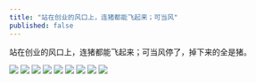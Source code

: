 ```yaml
---
title: "站在创业的风口上，连猪都能飞起来；可当风"
published: false
---
```

站在创业的风口上，连猪都能飞起来；可当风停了，掉下来的全是猪。

![](./1.jpg)
![](./2.jpg)
![](./3.jpg)
![](./4.jpg)
![](./5.jpg)
![](./6.jpg)
![](./7.jpg)
![](./8.jpg)
![](./9.jpg)
